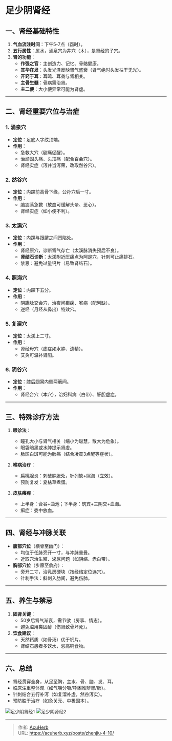 # 足少阴肾经


## **一、肾经基础特性**
1. **气血流注时间**：下午5-7点（酉时）。
2. **五行属性**：属水，涌泉穴为井穴（木），是肾经的子穴。
3. **肾的功能**：
   - **作强之官**：主创造力、记忆、骨骼健康。
   - **其华在发**：头发光泽反映肾气盛衰（肾气绝时头发枯干无光）。
   - **开窍于耳**：耳鸣、耳聋与肾相关。
   - **主骨生髓**：骨病需治肾。
   - **主二便**：大小便异常可能为肾虚。

---

## **二、肾经重要穴位与治症**
### **1. 涌泉穴**
- **定位**：足底人字纹顶端。
- **作用**：
  - 急救大穴（剧痛促醒）。
  - 治顽固头痛、头顶痛（配合百会穴）。
  - 肾经实症（泻井当泻荣，改取然谷穴）。

### **2. 然谷穴**
- **定位**：内踝前高骨下缘，公孙穴后一寸。
- **作用**：
  - 脑震荡急救（放血可缓解头晕、恶心）。
  - 肾经实症（如小便不利）。

### **3. 太溪穴**
- **定位**：内踝与跟腱之间凹陷处。
- **作用**：
  - 肾经原穴，诊断肾气存亡（太溪脉消失预后不良）。
  - **肾结石诊断**：太溪附近压痛点为阿是穴，针刺可止痛排石。
  - 禁忌：避免过量钙片（易致肾结石）。

### **4. 照海穴**
- **定位**：内踝下五分。
- **作用**：
  - 阴蹻脉交会穴，治夜间癫痫、喉病（配列缺）。
  - 逆经（月经从鼻出）特效穴。

### **5. 复溜穴**
- **定位**：太溪上二寸。
- **作用**：
  - 肾经母穴（虚症如水肿、遗精）。
  - 艾灸可温补肾阳。

### **6. 阴谷穴**
- **定位**：膝后腘窝内侧两筋间。
- **作用**：
  - 肾经合穴（本穴），治妇科病（白带）、肝胆虚症。

---

## **三、特殊诊疗方法**
1. **眼诊法**：
   - 瞳孔大小与肾气相关（缩小为聪慧，散大为危象）。
   - 眼袋暗黑或水肿提示肾虚。
   - 肺区白斑可能为肺癌（结合凌晨3点醒等症状）。

2. **喉病治疗**：
   - 扁桃腺炎：刺破肿胀处，针列缺+照海（立效）。
   - 预防复发：夏枯草煮蛋。

3. **皮肤瘙痒**：
   - 上半身：合谷+曲池；下半身：筑宾+三阴交+血海。
   - 癣症：委中放血。

---

## **四、肾经与冲脉关联**
- **腹部穴位**（横骨至幽门）：
  - 均位于任脉旁开一寸，与冲脉重叠。
  - 近取穴治生殖、泌尿问题（如阴缩、赤白带）。
- **胸部穴位**（步廊至俞府）：
  - 旁开二寸，治乳房硬块（按经络定位选穴）。
  - 针刺手法：斜刺入肋间，避免伤肺。

---

## **五、养生与禁忌**
1. **固肾关键**：
   - 50岁后肾气渐衰，需节欲（房事、情志）。
   - 避免滥用类固醇（伤肾致骨坏死）。
2. **饮食建议**：
   - 天然钙质（如骨汤）优于钙片。
   - 肾结石患者多饮水，忌高钙食物。

---

## **六、总结**
- 肾经贯穿全身，从足至胸，主水、骨、脑、发、耳。
- 临床注重整体观（如气喘分吸/呼困难辨肾/肺）。
- 针刺结合五行补泻（如复溜补虚，然谷泻实）。
- 预防胜于治疗（如灸关元、中极固本）。

![足少阴肾经1](http://img.xingtan.one/i/2025/07/16/687720fd250ca.webp)
![足少阴肾经2](http://img.xingtan.one/i/2025/07/16/687720ffdc477.webp)

---

> 作者: [AcuHerb](https://acuherb.xyz)  
> URL: https://acuherb.xyz/posts/zhenjiu-4-10/  


